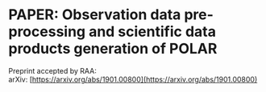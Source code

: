 # PAPER: Observation data pre-processing and scientific data products generation of POLAR

Preprint accepted by RAA:  
arXiv: [https://arxiv.org/abs/1901.00800](https://arxiv.org/abs/1901.00800)

